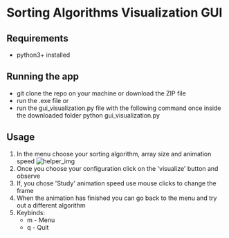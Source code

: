 # Sorting Algorithms Visualization GUI

## Requirements
- python3+ installed

## Running the app
- git clone the repo on your machine or download the ZIP file
- run the .exe file or
- run the gui_visualization.py file with the following command once inside the downloaded folder        python gui_visualization.py

## Usage
1. In the menu choose your sorting algorithm, array size and animation speed
![helper_img](https://prnt.sc/1b3ps3b)
2. Once you choose your configuration click on the 'visualize' button and observe
3. If, you chose 'Study' animation speed use mouse clicks to change the frame
4. When the animation has finished you can go back to the menu and try out a different algorithm
5. Keybinds:
    - m - Menu
    - q - Quit